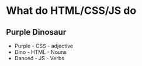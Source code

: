 # What do HTML/CSS/JS do

## Purple Dinosaur

- Purple - CSS - adjective
- Dino - HTML - Nouns
- Danced - JS - Verbs
